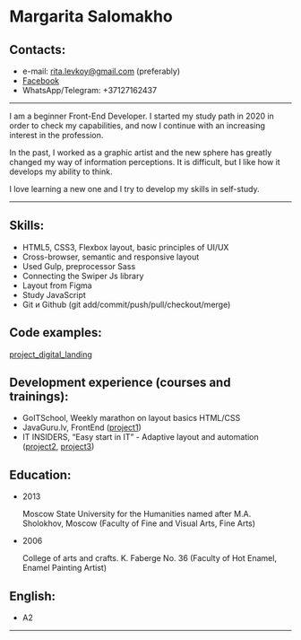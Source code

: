 # Margarita Salomakho

## Contacts:

- e-mail: rita.levkoy@gmail.com (preferably)
- [Facebook](https://www.facebook.com/profile.php?id=100011403041388)
- WhatsApp/Telegram: +37127162437

---

I am a beginner Front-End Developer. I started my study path in 2020 in order to check my capabilities, and now I continue with an increasing interest in the profession.

In the past, I worked as a graphic artist and the new sphere has greatly changed my way of information perceptions. It is difficult, but I like how it develops my ability to think.

I love learning a new one and I try to develop my skills in self-study.

---

## Skills:

- HTML5, CSS3, Flexbox layout, basic principles of UI/UX
- Cross-browser, semantic and responsive layout
- Used Gulp, preprocessor Sass
- Connecting the Swiper Js library
- Layout from Figma
- Study JavaScript
- Git и Github (git add/commit/push/pull/checkout/merge)

## Code examples:

[project_digital_landing](rish-fish.github.io/project_digital_landing/ "project_digital_landing")

## Development experience (courses and trainings):

- GoITSchool, Weekly marathon on layout basics HTML/CSS
- JavaGuru.lv, FrontEnd ([project1](https://rish-fish.github.io/mood_landing/ "mood_landing"))
- IT INSIDERS, “Easy start in IT” - Adaptive layout and automation ([project2](https://rish-fish.github.io/project_digital_landing/ "project_digital_landing"), [project3](https://rish-fish.github.io/project_charity/ "project_charity"))

## Education:

- 2013

  Moscow State University for the Humanities named after M.A. Sholokhov, Moscow (Faculty of Fine and Visual Arts, Fine Arts)

- 2006

  College of arts and crafts. K. Faberge No. 36
  (Faculty of Hot Enamel, Enamel Painting Artist)

## English:

- А2

---
